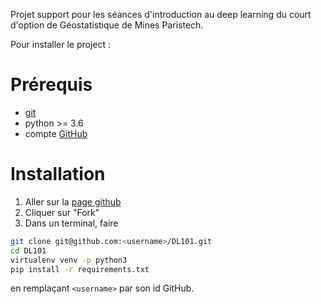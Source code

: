 Projet support pour les séances d'introduction au deep learning du court d'option de Géostatistique de Mines Paristech.

Pour installer le project :

# Prérequis

  - [git](https://git-scm.com/)
  - python >= 3.6
  - compte [GitHub](https://github.com) 

# Installation

1. Aller sur la [page github](https://github.com/ClementWalter/DL101)
2. Cliquer sur "Fork"
3. Dans un terminal, faire
```bash
git clone git@github.com:<username>/DL101.git
cd DL101
virtualenv venv -p python3
pip install -r requirements.txt
```
en remplaçant `<username>` par son id GitHub.
